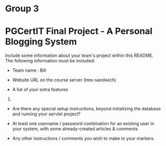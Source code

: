 # Group 3


# PGCertIT Final Project - A Personal Blogging System

 Include some information about your team's project within this README. The following information must be included:

- Team name : Bill

- Website URL on the course server (trex-sandwich)

- A list of your extra features 
1. 

- Are there any special setup instructions, beyond initializing the database and running your servlet project?

- At least one username / password combination for an existing user in your system, with some already-created articles & comments

- Any other instructions / comments you wish to make to your markers.


